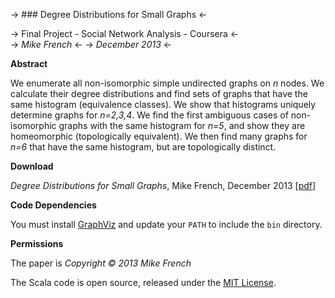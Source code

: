 -> ### Degree Distributions for Small Graphs <-

-> Final Project - Social Network Analysis - Coursera  <-   
-> _Mike French_     <-
-> _December 2013_ <-

**Abstract**

We enumerate all non-isomorphic simple undirected graphs on _n_ nodes. We calculate their degree distributions and find sets of graphs that have the same histogram (equivalence classes). We show that histograms uniquely determine graphs for _n=2,3,4_. We find the first ambiguous cases of non-isomorphic graphs with the same histogram for _n=5_, and show they are homeomorphic (topologically equivalent). We then find many graphs for _n=6_ that have the same histogram, but are topologically distinct.

**Download**

_Degree Distributions for Small Graphs_, Mike French, December 2013 \[[pdf](SNA-Project-DegreeDistributions.pdf)\]

**Code Dependencies**

You must install [GraphViz](http://www.graphviz.org/) and update your `PATH` to include the `bin` directory.

**Permissions**

The paper is _Copyright © 2013 Mike French_

The Scala code is open source, released under the [MIT License](LICENSE).

